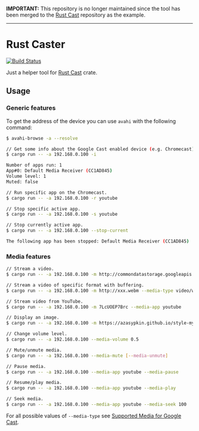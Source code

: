 __IMPORTANT:__ This repository is no longer maintained since the tool has been merged to the [Rust Cast](https://github.com/azasypkin/rust-cast) repository as the example.

--------------

# Rust Caster

[![Build Status](https://travis-ci.org/azasypkin/rust-caster.svg?branch=master)](https://travis-ci.org/azasypkin/rust-caster)

Just a helper tool for [Rust Cast](https://github.com/azasypkin/rust-cast) crate.

## Usage

### Generic features
To get the address of the device you can use `avahi` with the following command:
```bash
$ avahi-browse -a --resolve
```

```bash
// Get some info about the Google Cast enabled device (e.g. Chromecast). 
$ cargo run -- -a 192.168.0.100 -i

Number of apps run: 1
App#0: Default Media Receiver (CC1AD845)
Volume level: 1
Muted: false

// Run specific app on the Chromecast.
$ cargo run -- -a 192.168.0.100 -r youtube

// Stop specific active app.
$ cargo run -- -a 192.168.0.100 -s youtube

// Stop currently active app.
$ cargo run -- -a 192.168.0.100 --stop-current

The following app has been stopped: Default Media Receiver (CC1AD845)
```

### Media features
```bash
// Stream a video.
$ cargo run -- -a 192.168.0.100 -m http://commondatastorage.googleapis.com/gtv-videos-bucket/sample/BigBuckBunny.mp4

// Stream a video of specific format with buffering.
$ cargo run -- -a 192.168.0.100 -m http://xxx.webm --media-type video/webm --media-stream-type buffered

// Stream video from YouTube.
$ cargo run -- -a 192.168.0.100 -m 7LcUOEP7Brc --media-app youtube

// Display an image.
$ cargo run -- -a 192.168.0.100 -m https://azasypkin.github.io/style-my-image/images/mozilla.jpg

// Change volume level.
$ cargo run -- -a 192.168.0.100 --media-volume 0.5

// Mute/unmute media.
$ cargo run -- -a 192.168.0.100 --media-mute [--media-unmute]

// Pause media.
$ cargo run -- -a 192.168.0.100 --media-app youtube --media-pause

// Resume/play media.
$ cargo run -- -a 192.168.0.100 --media-app youtube --media-play

// Seek media.
$ cargo run -- -a 192.168.0.100 --media-app youtube --media-seek 100
```

For all possible values of `--media-type` see [Supported Media for Google Cast](https://developers.google.com/cast/docs/media).